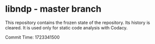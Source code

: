 # libndp - master branch

This repository contains the frozen state of the repository.
Its history is cleared. It is used only for static code
analysis with Codacy.

Commit Time: 1723341500